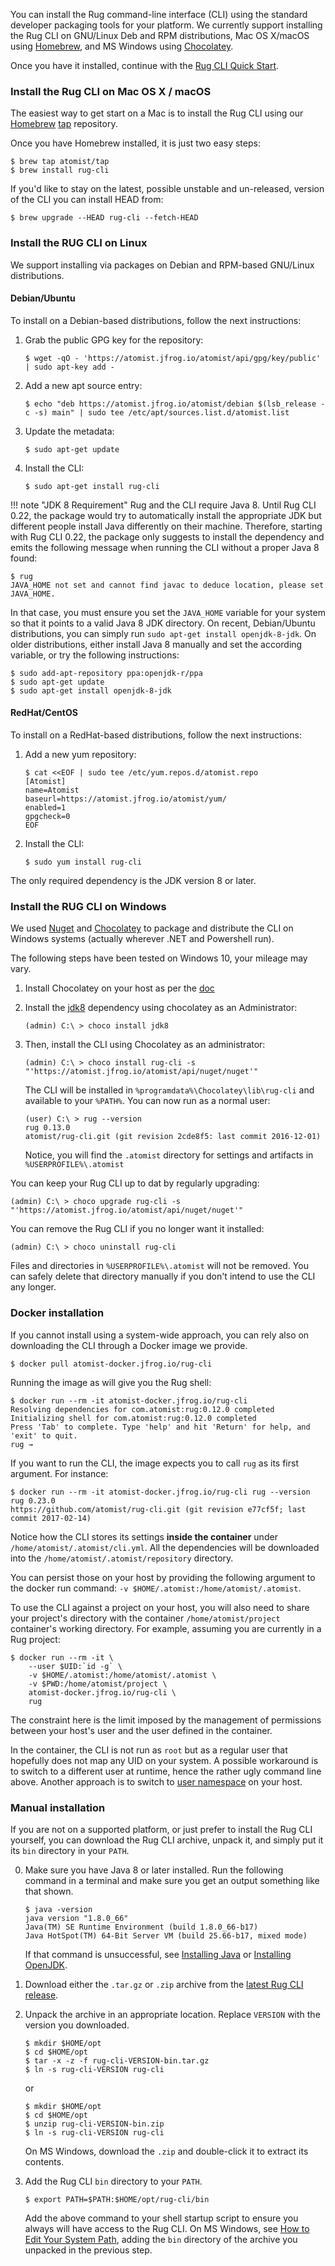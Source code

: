 You can install the Rug command-line interface (CLI) using the
standard developer packaging tools for your platform.  We currently
support installing the Rug CLI on GNU/Linux Deb and RPM distributions,
Mac OS X/macOS using [Homebrew][brew], and MS Windows
using [Chocolatey][choco].

[brew]: http://brew.sh/
[choco]: https://chocolatey.org/

Once you have it installed, continue with
the [Rug CLI Quick Start](/guides/rug-cli/).

### Install the Rug CLI on Mac OS X / macOS

The easiest way to get start on a Mac is to install the Rug CLI using
our [Homebrew][brew] [tap][] repository.

[tap]: https://github.com/Homebrew/homebrew/tree/master/share/doc/homebrew#readme

Once you have Homebrew installed, it is just two easy steps:

```console
$ brew tap atomist/tap
$ brew install rug-cli
```

If you'd like to stay on the latest, possible unstable and un-released, version of the CLI you can install HEAD from:

```console
$ brew upgrade --HEAD rug-cli --fetch-HEAD
```

### Install the RUG CLI on Linux

We support installing via packages on Debian and RPM-based GNU/Linux
distributions.

#### Debian/Ubuntu

To install on a Debian-based distributions, follow the next instructions:

1.  Grab the public GPG key for the repository:

    ```console
    $ wget -qO - 'https://atomist.jfrog.io/atomist/api/gpg/key/public' | sudo apt-key add -
    ```
2.  Add a new apt source entry:

    ```console
    $ echo "deb https://atomist.jfrog.io/atomist/debian $(lsb_release -c -s) main" | sudo tee /etc/apt/sources.list.d/atomist.list
    ```
3.  Update the metadata:

    ```console
    $ sudo apt-get update
    ```
4.  Install the CLI:

    ```console
    $ sudo apt-get install rug-cli
    ```

!!! note "JDK 8 Requirement"
    Rug and the CLI require Java 8. Until Rug CLI 0.22, the package would try
    to automatically install the appropriate JDK but different people install Java
    differently on their machine. Therefore, starting with Rug CLI 0.22, the package
    only suggests to install the dependency and emits the following message when
    running the CLI without a proper Java 8 found:

```console
$ rug
JAVA_HOME not set and cannot find javac to deduce location, please set JAVA_HOME.
```

In that case, you must ensure you set the `JAVA_HOME` variable for your system
so that it points to a valid Java 8 JDK directory. On recent, Debian/Ubuntu
distributions, you can simply run `sudo apt-get install openjdk-8-jdk`. On older
distributions, either install Java 8 manually and set the according variable,
or try the following instructions:

```console
$ sudo add-apt-repository ppa:openjdk-r/ppa
$ sudo apt-get update
$ sudo apt-get install openjdk-8-jdk
```

#### RedHat/CentOS

To install on a RedHat-based distributions, follow the next instructions:

1.  Add a new yum repository:

    ```console
    $ cat <<EOF | sudo tee /etc/yum.repos.d/atomist.repo
    [Atomist]
    name=Atomist
    baseurl=https://atomist.jfrog.io/atomist/yum/
    enabled=1
    gpgcheck=0
    EOF
    ```

2.  Install the CLI:

    ```console
    $ sudo yum install rug-cli
    ```

The only required dependency is the JDK version 8 or later.

### Install the RUG CLI on Windows

We used [Nuget][nuget] and [Chocolatey][choco] to package and
distribute the CLI on Windows systems (actually wherever .NET and
Powershell run).

[nuget]: https://docs.nuget.org/

The following steps have been tested on Windows 10, your mileage may vary.

1.  Install Chocolatey on your host as per
    the [doc](https://chocolatey.org/install)

2.  Install the [jdk8](https://chocolatey.org/packages/jdk8)
    dependency using chocolatey as an Administrator:
    ```console
    (admin) C:\ > choco install jdk8
    ```

3.  Then, install the CLI using Chocolatey as an administrator:

    ```console
    (admin) C:\ > choco install rug-cli -s "'https://atomist.jfrog.io/atomist/api/nuget/nuget'"
    ```

    The CLI will be installed in
    `%programdata%\Chocolatey\lib\rug-cli` and available to your
    `%PATH%`. You can now run as a normal user:

    ```console
    (user) C:\ > rug --version
    rug 0.13.0
    atomist/rug-cli.git (git revision 2cde8f5: last commit 2016-12-01)
    ```

    Notice, you will find the `.atomist` directory for settings and
    artifacts in `%USERPROFILE%\.atomist`

You can keep your Rug CLI up to dat by regularly upgrading:

```console
(admin) C:\ > choco upgrade rug-cli -s "'https://atomist.jfrog.io/atomist/api/nuget/nuget'"
```

You can remove the Rug CLI if you no longer want it installed:

```console
(admin) C:\ > choco uninstall rug-cli
```

Files and directories in `%USERPROFILE%\.atomist` will not be
removed. You can safely delete that directory manually if you don't
intend to use the CLI any longer.

### Docker installation

If you cannot install using a system-wide approach, you can rely also on
downloading the CLI through a Docker image we provide.

```console
$ docker pull atomist-docker.jfrog.io/rug-cli
```

Running the image as will give you the Rug shell:

```console
$ docker run --rm -it atomist-docker.jfrog.io/rug-cli
Resolving dependencies for com.atomist:rug:0.12.0 completed
Initializing shell for com.atomist:rug:0.12.0 completed
Press 'Tab' to complete. Type 'help' and hit 'Return' for help, and 'exit' to quit.
rug →
```

If you want to run the CLI, the image expects you to call `rug` as its first
argument. For instance:

```console
$ docker run --rm -it atomist-docker.jfrog.io/rug-cli rug --version
rug 0.23.0
https://github.com/atomist/rug-cli.git (git revision e77cf5f; last commit 2017-02-14)
```

Notice how the CLI stores its settings **inside the container** under
`/home/atomist/.atomist/cli.yml`. All the dependencies will be downloaded into
the `/home/atomist/.atomist/repository` directory.

You can persist those on your host by providing the following argument to the
docker run command: `-v $HOME/.atomist:/home/atomist/.atomist`.

To use the CLI against a project on your host, you will also need to share your
project's directory with the container `/home/atomist/project` container's
working directory. For example, assuming you are currently in a Rug project:

```console
$ docker run --rm -it \
    --user $UID:`id -g` \
    -v $HOME/.atomist:/home/atomist/.atomist \
    -v $PWD:/home/atomist/project \
    atomist-docker.jfrog.io/rug-cli \
    rug
```

The constraint here is the limit imposed by the management of permissions
between your host's user and the user defined in the container.

In the container, the CLI is not run as `root` but as a regular user that
hopefully does not map any UID on your system. A possible workaround is
to switch to a different user at runtime, hence the rather ugly command line
above. Another approach is to switch to [user namespace][dockerun] on your host.

[dockerun]: https://success.docker.com/KBase/Introduction_to_User_Namespaces_in_Docker_Engine

### Manual installation

If you are not on a supported platform, or just prefer to install the
Rug CLI yourself, you can download the Rug CLI archive, unpack it, and
simply put it its `bin` directory in your `PATH`.

0.  Make sure you have Java 8 or later installed.  Run the following
    command in a terminal and make sure you get an output something
    like that shown.

    ```console
    $ java -version
    java version "1.8.0_66"
    Java(TM) SE Runtime Environment (build 1.8.0_66-b17)
    Java HotSpot(TM) 64-Bit Server VM (build 25.66-b17, mixed mode)
    ```

    If that command is unsuccessful, see [Installing Java][java]
    or [Installing OpenJDK][openjdk].

1.  Download either the `.tar.gz` or `.zip` archive from the
    [latest Rug CLI release][latest].

2.  Unpack the archive in an appropriate location.  Replace `VERSION`
    with the version you downloaded.

    ```console
    $ mkdir $HOME/opt
    $ cd $HOME/opt
    $ tar -x -z -f rug-cli-VERSION-bin.tar.gz
    $ ln -s rug-cli-VERSION rug-cli
    ```

    or

    ```console
    $ mkdir $HOME/opt
    $ cd $HOME/opt
    $ unzip rug-cli-VERSION-bin.zip
    $ ln -s rug-cli-VERSION rug-cli
    ```

    On MS Windows, download the `.zip` and double-click it to extract
    its contents.

3.  Add the Rug CLI `bin` directory to your `PATH`.

    ```console
    $ export PATH=$PATH:$HOME/opt/rug-cli/bin
    ```

    Add the above command to your shell startup script to ensure you
    always will have access to the Rug CLI.  On MS Windows,
    see [How to Edit Your System Path][winpath], adding the `bin`
    directory of the archive you unpacked in the previous step.

[java]: https://java.com/en/download/help/index_installing.xml?os=All+Platforms&j=8&n=20
[openjdk]: http://openjdk.java.net/install/
[latest]: https://github.com/atomist/rug-cli/releases/latest
[winpath]: http://www.howtogeek.com/118594/how-to-edit-your-system-path-for-easy-command-line-access/
